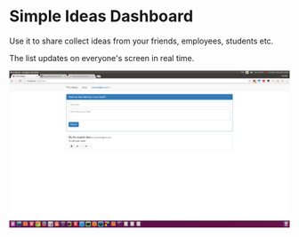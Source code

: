 # Simple Ideas Dashboard


Use it to share collect ideas from your friends, employees, students etc.

 The list updates on everyone's screen in real time.

![screenshot](screenshot.png) 